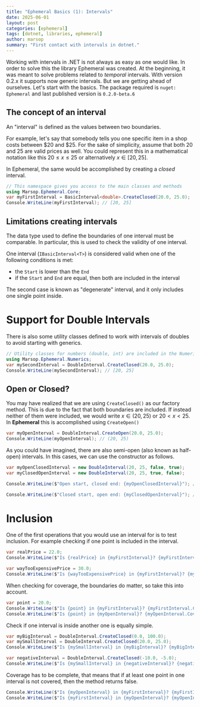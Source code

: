```yaml
---
title: "Ephemeral Basics (1): Intervals"
date: 2025-06-01
layout: post
categories: [ephemeral]
tags: [dotnet, libraries, ephemeral]
author: marsop
summary: "First contact with intervals in dotnet."
---
```


Working with intervals in .NET is not always as easy as one would like. In order to solve this the library Ephemeral was created. At the beginning, it was meant to solve problems related to *temporal* intervals. With version 0.2.x it supports now generic intervals. But we are getting ahead of ourselves. Let's start with the basics. The package required is `nuget: Ephemeral` and last published version is `0.2.0-beta.6`

## The concept of an interval

An "interval" is defined as the values between two boundaries. 

For example, let's say that somebody tells you one specific item in a shop costs between $20 and $25. For the sake of simplicity, assume that both 20 and 25 are valid prices as well. You could represent this in a mathematical notation like this $20 \leq x \leq 25$ or alternatively $x \in [20,25]$. 

In Ephemeral, the same would be accomplished by creating a *closed* interval.


```C#
// This namespace gives you access to the main classes and methods
using Marsop.Ephemeral.Core;
var myFirstInterval = BasicInterval<double>.CreateClosed(20.0, 25.0);
Console.WriteLine(myFirstInterval); // [20, 25]
```

## Limitations creating intervals

The data type used to define the boundaries of one interval must be comparable. In particular, this is used to check the validity of one interval.

One interval (`IBasicInterval<T>`) is considered valid when one of the following conditions is met:

- the `Start` is lower than the `End`
- if the `Start` and `End` are equal, then both are included in the interval

The second case is known as "degenerate" interval, and it only includes one single point inside.

# Support for Double Intervals

There is also some utility classes defined to work with intervals of doubles to avoid starting with generics.


```C#
// Utility classes for numbers (double, int) are included in the Numerics namespace.
using Marsop.Ephemeral.Numerics;
var mySecondInterval = DoubleInterval.CreateClosed(20.0, 25.0);
Console.WriteLine(mySecondInterval); // [20, 25]
```

## Open or Closed?

You may have realized that we are using `CreateClosed()` as our factory method. This is due to the fact that both boundaries are included. If instead neither of them were included, we would write $x \in (20,25)$ or $20 \lt x \lt 25$. In **Ephemeral** this is accomplished using `CreateOpen()`


```C#
var myOpenInterval = DoubleInterval.CreateOpen(20.0, 25.0);
Console.WriteLine(myOpenInterval); // (20, 25) 
```

As you could have imagined, there are also semi-open (also known as half-open) intervals. In this cases, we can use the constructor as follows.


```C#
var myOpenClosedInterval = new DoubleInterval(20, 25, false, true);
var myClosedOpenInterval = new DoubleInterval(20, 25, true, false);

Console.WriteLine($"Open start, closed end: {myOpenClosedInterval}"); // Open start, closed end: (20, 25]

Console.WriteLine($"Closed start, open end: {myClosedOpenInterval}"); // Closed start, open end: [20, 25)
```

# Inclusion

One of the first operations that you would use an interval for is to test inclusion. For example checking if one point is included in the interval.


```C#
var realPrice = 22.0;
Console.WriteLine($"Is {realPrice} in {myFirstInterval}? {myFirstInterval.Covers(realPrice)}"); // Is 22 in [20, 25]? True

var wayTooExpensivePrice = 30.0;
Console.WriteLine($"Is {wayTooExpensivePrice} in {myFirstInterval}? {myFirstInterval.Covers(wayTooExpensivePrice)}"); // Is 30 in [20, 25]? False
```

When checking for coverage, the boundaries do matter, so take this into account.


```C#
var point = 20.0;
Console.WriteLine($"Is {point} in {myFirstInterval}? {myFirstInterval.Covers(point)}"); // Is 20 in [20, 25]? True
Console.WriteLine($"Is {point} in {myOpenInterval}? {myOpenInterval.Covers(point)}"); // Is 20 in (20, 25)? False
```

Check if one interval is inside another one is equally simple.

```C#
var myBigInterval = DoubleInterval.CreateClosed(0.0, 100.0);
var mySmallInterval = DoubleInterval.CreateClosed(20.0, 25.0);
Console.WriteLine($"Is {mySmallInterval} in {myBigInterval}? {myBigInterval.Covers(mySmallInterval)}"); // Is [20, 25] in [0, 100]? True

var negativeInterval = DoubleInterval.CreateClosed(-10.0, -5.0);
Console.WriteLine($"Is {mySmallInterval} in {negativeInterval}? {negativeInterval.Covers(mySmallInterval)}"); // Is [20, 25] in [-10, -5]? False
```

Coverage has to be complete, that means that if at least one point in one interval is not covered, then the method returns false.


```C#
Console.WriteLine($"Is {myOpenInterval} in {myFirstInterval}? {myFirstInterval.Covers(myOpenInterval)}"); // Is (20, 25) in [20, 25]? True
Console.WriteLine($"Is {myFirstInterval} in {myOpenInterval}? {myOpenInterval.Covers(myFirstInterval)}"); // Is [20, 25] in (20, 25)? False
```

